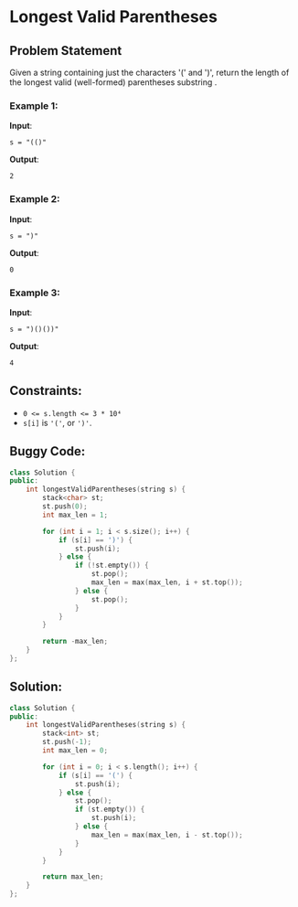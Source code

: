 # Longest Valid Parentheses

## Problem Statement
Given a string containing just the characters '(' and ')', return the length of the longest valid (well-formed) parentheses 
substring
.

### Example 1:

**Input**:   
```
s = "(()"
```  
**Output**:  
```
2
```  
### Example 2:

**Input**:  
```
s = ")"
```  
**Output**:  
```
0
```  

### Example 3:

**Input**:  
```
s = ")()())"
```  
**Output**:  
```
4
```

## Constraints:

- ```0 <= s.length <= 3 * 10⁴```
- ```s[i]``` is ```'('```, or ```')'```.



## Buggy Code:
```cpp
class Solution {
public:
    int longestValidParentheses(string s) {
        stack<char> st;
        st.push(0);
        int max_len = 1;

        for (int i = 1; i < s.size(); i++) {
            if (s[i] == ')') {
                st.push(i);
            } else {
                if (!st.empty()) {
                    st.pop();
                    max_len = max(max_len, i + st.top());
                } else {
                    st.pop();
                }
            }
        }

        return -max_len;
    }
};

```

## Solution:
```cpp
class Solution {
public:
    int longestValidParentheses(string s) {
        stack<int> st;
        st.push(-1);
        int max_len = 0;

        for (int i = 0; i < s.length(); i++) {
            if (s[i] == '(') {
                st.push(i);
            } else {
                st.pop();
                if (st.empty()) {
                    st.push(i);
                } else {
                    max_len = max(max_len, i - st.top());
                }
            }
        }

        return max_len;        
    }
};
```

